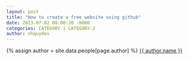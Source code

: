 ```yaml
---
layout: post
title: "How to create a free website using github"
date: 2023-07-02 08:00:20 -0000
categories: CATEGORY-1 CATEGORY-2
author: nhquydev
---
```


{% assign author = site.data.people[page.author] %}
<a rel="author"
  href="https://twitter.com/{{ author.twitter }}"
  title="{{ author.name }}">
{{ author.name }}
</a>
